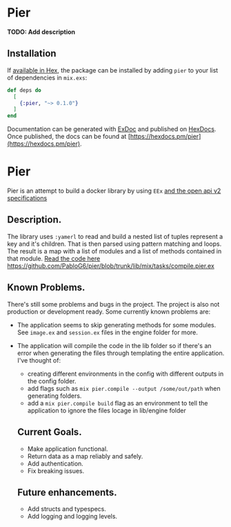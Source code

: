 # Pier

**TODO: Add description**

## Installation

If [available in Hex](https://hex.pm/docs/publish), the package can be installed
by adding `pier` to your list of dependencies in `mix.exs`:

```elixir
def deps do
  [
    {:pier, "~> 0.1.0"}
  ]
end
```

Documentation can be generated with [ExDoc](https://github.com/elixir-lang/ex_doc)
and published on [HexDocs](https://hexdocs.pm). Once published, the docs can
be found at [https://hexdocs.pm/pier](https://hexdocs.pm/pier).


# Pier 
 Pier is an attempt to build a docker library by using `EEx` [and the open api v2 specifications](https://swagger.io/specification/v2/)

## Description.
The library uses `:yamerl` to read and build a nested list of tuples represent a key and it's children. That is then parsed using pattern matching and loops. The result is a map with a list of modules and a list of methods contained in that module. [Read the code here](https://github.com/PabloG6/pier/blob/trunk/lib/mix/tasks/compile.pier.ex)
https://github.com/PabloG6/pier/blob/trunk/lib/mix/tasks/compile.pier.ex
## Known Problems.
There's still some problems and bugs in the project. The project is also not production or development ready. Some currently known problems are:

- The application seems to skip generating methods for some modules. See `image.ex` and `session.ex` files in the engine folder for more.
- The application will compile the code in the lib folder so if there's an error when generating the files through templating the entire application. I've thought of:
  * creating different environments in the config with different outputs in the config folder.
  * add flags such as `mix pier.compile --output /some/out/path` when generating folders.
  * add a `mix pier.compile build` flag as an environment to tell the application to ignore the files locage in lib/engine folder



  ## Current Goals.
  - Make application functional.
  - Return data as a map reliably and safely.
  - Add authentication.
  - Fix breaking issues.

  ## Future enhancements.
  - Add structs and typespecs.
  - Add logging and logging levels.
